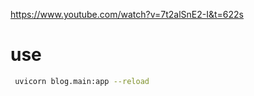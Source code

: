 https://www.youtube.com/watch?v=7t2alSnE2-I&t=622s


# use

```bash
 uvicorn blog.main:app --reload
```

